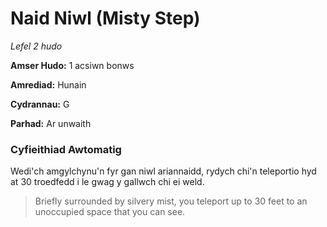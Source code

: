 # Naid Niwl (Misty Step)

*Lefel 2 hudo*

**Amser Hudo:** 1 acsiwn bonws

**Amrediad:** Hunain

**Cydrannau:** G

**Parhad:** Ar unwaith

### Cyfieithiad Awtomatig

Wedi'ch amgylchynu'n fyr gan niwl ariannaidd, rydych chi'n teleportio hyd at 30 troedfedd i le gwag y gallwch chi ei weld.

>  Briefly surrounded by silvery mist, you teleport up to 30 feet to an unoccupied space that you can see.
